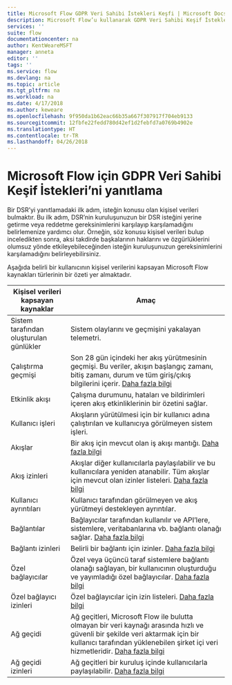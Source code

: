 ```yaml
---
title: Microsoft Flow GDPR Veri Sahibi İstekleri Keşfi | Microsoft Docs
description: Microsoft Flow’u kullanarak GDPR Veri Sahibi Keşif İstekleri’ni yanıtlamayı öğrenin.
services: ''
suite: flow
documentationcenter: na
author: KentWeareMSFT
manager: anneta
editor: ''
tags: ''
ms.service: flow
ms.devlang: na
ms.topic: article
ms.tgt_pltfrm: na
ms.workload: na
ms.date: 4/17/2018
ms.author: keweare
ms.openlocfilehash: 9f950da1b62eac66b35a667f307917f704eb9133
ms.sourcegitcommit: 12fbfe22fedd780d42ef1d2febfd7a0769b4902e
ms.translationtype: HT
ms.contentlocale: tr-TR
ms.lasthandoff: 04/26/2018
---
```

# <a name="responding-to-gdpr-data-subject-discovery-requests-for-microsoft-flow"></a>Microsoft Flow için GDPR Veri Sahibi Keşif İstekleri’ni yanıtlama

Bir DSR’yi yanıtlamadaki ilk adım, isteğin konusu olan kişisel verileri bulmaktır. Bu ilk adım, DSR’nin kuruluşunuzun bir DSR isteğini yerine getirme veya reddetme gereksinimlerini karşılayıp karşılamadığını belirlemenize yardımcı olur. Örneğin, söz konusu kişisel verileri bulup inceledikten sonra, aksi takdirde başkalarının haklarını ve özgürlüklerini olumsuz yönde etkileyebileceğinden isteğin kuruluşunuzun gereksinimlerini karşılamadığını belirleyebilirsiniz.

Aşağıda belirli bir kullanıcının kişisel verilerini kapsayan Microsoft Flow kaynakları türlerinin bir özeti yer almaktadır.

|**Kişisel verileri kapsayan kaynaklar**|**Amaç**|
|-----|-----|
|Sistem tarafından oluşturulan günlükler|Sistem olaylarını ve geçmişini yakalayan telemetri.|
|Çalıştırma geçmişi|Son 28 gün içindeki her akış yürütmesinin geçmişi. Bu veriler, akışın başlangıç zamanı, bitiş zamanı, durum ve tüm giriş/çıkış bilgilerini içerir. [Daha fazla bilgi](https://flow.microsoft.com/blog/download-history-recurrence/)|
|Etkinlik akışı| Çalışma durumunu, hataları ve bildirimleri içeren akış etkinliklerinin bir özetini sağlar.|
|Kullanıcı işleri|Akışların yürütülmesi için bir kullanıcı adına çalıştırılan ve kullanıcıya görülmeyen sistem işleri.|
|Akışlar|Bir akış için mevcut olan iş akışı mantığı. [Daha fazla bilgi](https://docs.microsoft.com/flow/get-started-logic-flow)|
|Akış izinleri|Akışlar diğer kullanıcılarla paylaşılabilir ve bu kullanıcılara yeniden atanabilir. Tüm akışlar için mevcut olan izinler listeleri. [Daha fazla bilgi](https://docs.microsoft.com/flow/frequently-asked-questions#can-i-share-the-flows-i-create)|
|Kullanıcı ayrıntıları|Kullanıcı tarafından görülmeyen ve akış yürütmeyi destekleyen ayrıntılar.|
|Bağlantılar|Bağlayıcılar tarafından kullanılır ve API’lere, sistemlere, veritabanlarına vb. bağlantı olanağı sağlar. [Daha fazla bilgi](https://docs.microsoft.com/flow/add-manage-connections)|
|Bağlantı izinleri|Belirli bir bağlantı için izinler. [Daha fazla bilgi](https://docs.microsoft.com/flow/add-manage-connections)|
|Özel bağlayıcılar|Özel veya üçüncü taraf sistemlere bağlantı olanağı sağlayan, bir kullanıcının oluşturduğu ve yayımladığı özel bağlayıcılar. [Daha fazla bilgi](https://docs.microsoft.com/connectors/custom-connectors/)|
|Özel bağlayıcı izinleri|Özel bağlayıcılar için izin listeleri. [Daha fazla bilgi](https://docs.microsoft.com/connectors/custom-connectors/share)|
|Ağ geçidi|Ağ geçitleri, Microsoft Flow ile bulutta olmayan bir veri kaynağı arasında hızlı ve güvenli bir şekilde veri aktarmak için bir kullanıcı tarafından yüklenebilen şirket içi veri hizmetleridir. [Daha fazla bilgi](https://docs.microsoft.com/flow/gateway-manage)|
|Ağ geçidi izinleri|Ağ geçitleri bir kuruluş içinde kullanıcılarla paylaşılabilir. [Daha fazla bilgi](https://go.microsoft.com/fwlink/?linkid=872249)|
